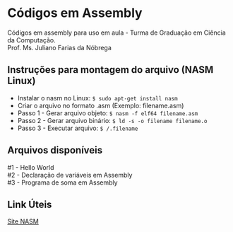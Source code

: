 # Códigos em Assembly
Códigos em assembly para uso em aula - Turma de Graduação em Ciência da Computação.<br>
Prof. Ms. Juliano Farias da Nóbrega

## Instruções para montagem do arquivo (NASM Linux)

- Instalar o nasm no Linux: `$ sudo apt-get install nasm`
- Criar o arquivo no formato .asm (Exemplo: filename.asm)
- Passo 1 - Gerar arquivo objeto: `$ nasm -f elf64 filename.asm`
- Passo 2 - Gerar arquivo binário: `$ ld -s -o filename filename.o`
- Passo 3 - Executar arquivo: `$ /.filename`

## Arquivos disponíveis

#1 - Hello World <br>
#2 - Declaração de variáveis em Assembly <br>
#3 - Programa de soma em Assembly <br>

## Link Úteis

[Site NASM](https://www.nasm.us/)

